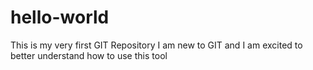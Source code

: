 # hello-world
This is my very first GIT Repository
I am new to GIT and I am excited to better understand how to use this tool
